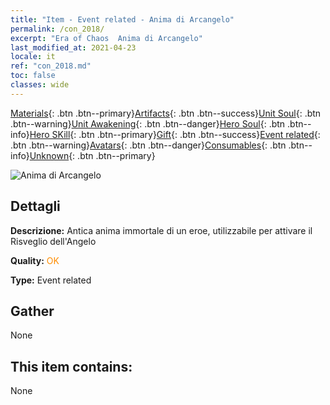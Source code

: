 ```yaml
---
title: "Item - Event related - Anima di Arcangelo"
permalink: /con_2018/
excerpt: "Era of Chaos  Anima di Arcangelo"
last_modified_at: 2021-04-23
locale: it
ref: "con_2018.md"
toc: false
classes: wide
---
```

 [Materials](/ItemsIT/){: .btn .btn--primary}[Artifacts](/ItemsIT/Artifacts/){: .btn .btn--success}[Unit Soul](/ItemsIT/UnitSoul/){: .btn .btn--warning}[Unit Awakening](/ItemsIT/UnitAwakening/){: .btn .btn--danger}[Hero Soul](/ItemsIT/HeroSoul/){: .btn .btn--info}[Hero SKill](/ItemsIT/HeroSkill/){: .btn .btn--primary}[Gift](/ItemsIT/Gift/){: .btn .btn--success}[Event related](/ItemsIT/Events/){: .btn .btn--warning}[Avatars](/ItemsIT/Avatars/){: .btn .btn--danger}[Consumables](/ItemsIT/Consumables/){: .btn .btn--info}[Unknown](/ItemsIT/Unknown/){: .btn .btn--primary}

 ![Anima di Arcangelo](/images/t/juexing_107.png)

## Dettagli
 **Descrizione:** Antica anima immortale di un eroe, utilizzabile per attivare il Risveglio dell'Angelo

 **Quality:** <span style="color: #FF8C00">OK</span>

 **Type:** Event related

## Gather

  None

## This item contains:

  None

